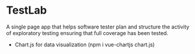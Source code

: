 # TestLab
A single page app that helps software tester plan and structure the activity of exploratory testing ensuring that full coverage has been tested.

- Chart.js for data visualization  (npm i vue-chartjs chart.js)